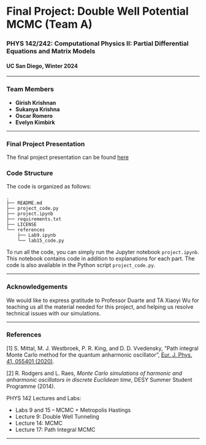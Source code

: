 # Final Project: Double Well Potential MCMC (Team A)
### PHYS 142/242: Computational Physics II: Partial Differential Equations and Matrix Models
#### UC San Diego, Winter 2024

<hr>

### Team Members
- **Girish Krishnan**
- **Sukanya Krishna**
- **Oscar Romero**
- **Evelyn Kimbirk**

<hr>

### Final Project Presentation

The final project presentation can be found [here](https://docs.google.com/presentation/d/1ONTWxiroiyFwvuNOl-OR4MwDbW_tOyORVgBZgQgaM3U/edit?usp=sharing)

### Code Structure

The code is organized as follows:

```
.
├── README.md
├── project_code.py
├── project.ipynb
├── requirements.txt
├── LICENSE
└── references
    ├── Lab9.ipynb
    └── lab15_code.py
```

To run all the code, you can simply run the Jupyter notebook `project.ipynb`. This notebook contains code in addition to explanations for each part. The code is also available in the Python script `project_code.py`.


<hr>

### Acknowledgements

We would like to express gratitude to Professor Duarte and TA Xiaoyi Wu for teaching us all the material needed for this project, and helping us resolve technical issues with our simulations.
<hr>

### References

[1] S. Mittal, M. J. Westbroek, P. R. King, and D. D. Vvedensky, “Path integral Monte Carlo method for the quantum anharmonic oscillator”, [Eur. J. Phys. 41, 055401 (2020)](https://doi.org/10.1088/1361-6404/ab9a66).

[2] R. Rodgers and L. Raes, *Monte Carlo simulations of harmonic and anharmonic oscillators in discrete Euclidean time*, DESY Summer Student Programme (2014).

PHYS 142 Lectures and Labs:

* Labs 9 and 15 – MCMC + Metropolis Hastings
* Lecture 9: Double Well Tunneling
* Lecture 14: MCMC
* Lecture 17: Path Integral MCMC

<hr>